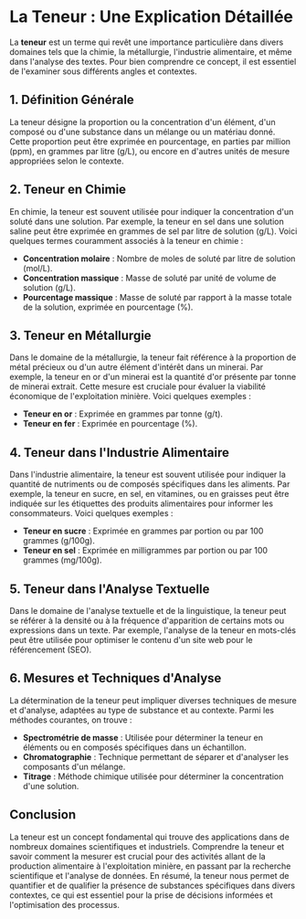 # La Teneur : Une Explication Détaillée

La **teneur** est un terme qui revêt une importance particulière dans divers domaines tels que la chimie, la métallurgie, l'industrie alimentaire, et même dans l'analyse des textes. Pour bien comprendre ce concept, il est essentiel de l'examiner sous différents angles et contextes.

## 1. Définition Générale

La teneur désigne la proportion ou la concentration d'un élément, d'un composé ou d'une substance dans un mélange ou un matériau donné. Cette proportion peut être exprimée en pourcentage, en parties par million (ppm), en grammes par litre (g/L), ou encore en d'autres unités de mesure appropriées selon le contexte.

## 2. Teneur en Chimie

En chimie, la teneur est souvent utilisée pour indiquer la concentration d'un soluté dans une solution. Par exemple, la teneur en sel dans une solution saline peut être exprimée en grammes de sel par litre de solution (g/L). Voici quelques termes couramment associés à la teneur en chimie :

- **Concentration molaire** : Nombre de moles de soluté par litre de solution (mol/L).
- **Concentration massique** : Masse de soluté par unité de volume de solution (g/L).
- **Pourcentage massique** : Masse de soluté par rapport à la masse totale de la solution, exprimée en pourcentage (%).

## 3. Teneur en Métallurgie

Dans le domaine de la métallurgie, la teneur fait référence à la proportion de métal précieux ou d'un autre élément d'intérêt dans un minerai. Par exemple, la teneur en or d'un minerai est la quantité d'or présente par tonne de minerai extrait. Cette mesure est cruciale pour évaluer la viabilité économique de l'exploitation minière. Voici quelques exemples :

- **Teneur en or** : Exprimée en grammes par tonne (g/t).
- **Teneur en fer** : Exprimée en pourcentage (%).

## 4. Teneur dans l'Industrie Alimentaire

Dans l'industrie alimentaire, la teneur est souvent utilisée pour indiquer la quantité de nutriments ou de composés spécifiques dans les aliments. Par exemple, la teneur en sucre, en sel, en vitamines, ou en graisses peut être indiquée sur les étiquettes des produits alimentaires pour informer les consommateurs. Voici quelques exemples :

- **Teneur en sucre** : Exprimée en grammes par portion ou par 100 grammes (g/100g).
- **Teneur en sel** : Exprimée en milligrammes par portion ou par 100 grammes (mg/100g).

## 5. Teneur dans l'Analyse Textuelle

Dans le domaine de l'analyse textuelle et de la linguistique, la teneur peut se référer à la densité ou à la fréquence d'apparition de certains mots ou expressions dans un texte. Par exemple, l'analyse de la teneur en mots-clés peut être utilisée pour optimiser le contenu d'un site web pour le référencement (SEO).

## 6. Mesures et Techniques d'Analyse

La détermination de la teneur peut impliquer diverses techniques de mesure et d'analyse, adaptées au type de substance et au contexte. Parmi les méthodes courantes, on trouve :

- **Spectrométrie de masse** : Utilisée pour déterminer la teneur en éléments ou en composés spécifiques dans un échantillon.
- **Chromatographie** : Technique permettant de séparer et d'analyser les composants d'un mélange.
- **Titrage** : Méthode chimique utilisée pour déterminer la concentration d'une solution.

## Conclusion

La teneur est un concept fondamental qui trouve des applications dans de nombreux domaines scientifiques et industriels. Comprendre la teneur et savoir comment la mesurer est crucial pour des activités allant de la production alimentaire à l'exploitation minière, en passant par la recherche scientifique et l'analyse de données. En résumé, la teneur nous permet de quantifier et de qualifier la présence de substances spécifiques dans divers contextes, ce qui est essentiel pour la prise de décisions informées et l'optimisation des processus.
